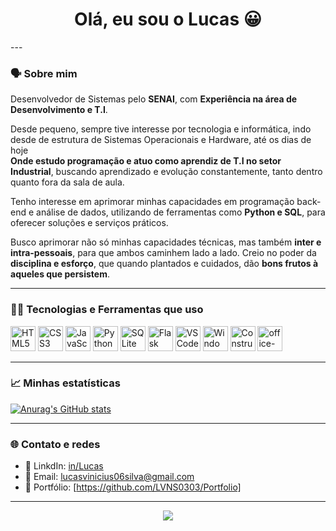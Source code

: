 

<h1 align="center">Olá, eu sou o Lucas 😀</h1>
---

### 🗣️ Sobre mim

Desenvolvedor de Sistemas pelo **SENAI**, com **Experiência na área de Desenvolvimento e T.I**.

Desde pequeno, sempre tive interesse por tecnologia e informática, indo desde de estrutura de Sistemas Operacionais e Hardware, até os dias de hoje  
**Onde estudo programação e atuo como aprendiz de T.I no setor Industrial**, buscando aprendizado e evolução constantemente, tanto dentro quanto fora da sala de aula.

Tenho interesse em aprimorar minhas capacidades em programação back-end e análise de dados, utilizando de ferramentas como **Python e SQL**, para oferecer soluções e serviços práticos.

Busco aprimorar não só minhas capacidades técnicas, mas também **inter e intra-pessoais**, para que ambos caminhem lado a lado. Creio no poder da **disciplina e esforço**, que quando plantados e cuidados, dão **bons frutos à aqueles que persistem**.

---

### 👨‍💻 Tecnologias e Ferramentas que uso

<p align="left">
  <img src="https://cdn.jsdelivr.net/gh/devicons/devicon/icons/html5/html5-original.svg" alt="HTML5" width="40" height="40"/>
  <img src="https://cdn.jsdelivr.net/gh/devicons/devicon/icons/css3/css3-original.svg" alt="CSS3" width="40" height="40"/>
  <img src="https://cdn.jsdelivr.net/gh/devicons/devicon/icons/javascript/javascript-original.svg" alt="JavaScript" width="40" height="40"/>
  <img src="https://cdn.jsdelivr.net/gh/devicons/devicon/icons/python/python-original.svg" alt="Python" width="40" height="40"/>
  <img src="https://cdn.jsdelivr.net/gh/devicons/devicon/icons/sqlite/sqlite-original.svg" alt="SQLite" width="40" height="40"/>
  <img src="https://cdn.jsdelivr.net/gh/devicons/devicon/icons/flask/flask-original.svg" alt="Flask" width="40" height="40"/>
  <img src="https://cdn.jsdelivr.net/gh/devicons/devicon/icons/vscode/vscode-original.svg" alt="VSCode" width="40" height="40"/>
  <img src="https://cdn.jsdelivr.net/gh/devicons/devicon/icons/windows8/windows8-original.svg" alt="Windows" width="40" height="40"/>
  <img src="https://upload.wikimedia.org/wikipedia/commons/7/79/Construct_3_Logo.svg" alt="Construct" width="40" height="40"/>
  <img src="https://img.icons8.com/ios-filled/50/office-365.png" alt="office-365" width="40" height="40"/>
</p>

---

### 📈 Minhas estatísticas

[![Anurag's GitHub stats](https://github-readme-stats.vercel.app/api?username=anuraghazra)](https://github.com/anuraghazra/github-readme-stats)

---


### 🌐 Contato e redes

- 💼 LinkdIn: [in/Lucas](https://www.linkedin.com/in/lucas-nascimento-3047a931b/)
- 📧 Email: lucasvinicius06silva@gmail.com
- 📁 Portfólio: [https://github.com/LVNS0303/Portfolio]

---

<p align="center">
  <img src="https://capsule-render.vercel.app/api?type=waving&color=gradient&height=100&section=footer"/>
</p>
